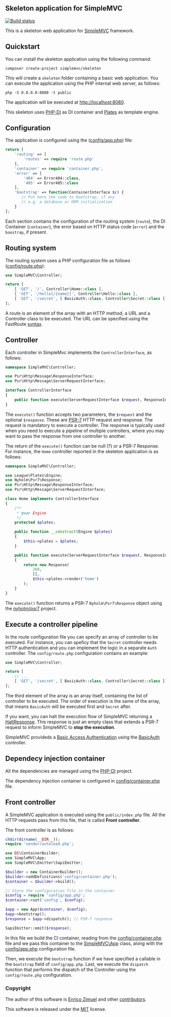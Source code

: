 ## Skeleton application for SimpleMVC

[![Build status](https://github.com/simplemvc/skeleton/workflows/PHP%20test/badge.svg)](https://github.com/simplemvc/skeleton/actions)

This is a skeleton web application for [SimpleMVC](https://github.com/simplemvc/framework) framework.
## Quickstart

You can install the skeleton application using the following command:

```
composer create-project simplemvc/skeleton
```

This will create a `skeleton` folder containing a basic web application.
You can execute the application using the PHP internal web server, as follows:

```
php -S 0.0.0.0:8080 -t public
```

The application will be executed at [http://localhost:8080](http://localhost:8080).

This skeleton uses [PHP-DI](https://php-di.org/) as DI container and [Plates](https://platesphp.com/)
as template engine.

## Configuration

The application is configured using the ([config/app.php](config/app.php)) file:

```php
return [
    'routing' => [
        'routes' => require 'route.php'
    ],
    'container' => require 'container.php',
    'error' => [
        '404' => Error404::class,
        '405' => Error405::class
    ],
    'bootstrap' => function(ContainerInterface $c) {
       // Put here the code to bootstrap, if any
       // e.g. a database or ORM initialization
    }
];
```
Each section contains the configuration of the routing system (`route`), the DI Container (`container`),
the error based on HTTP status code (`error`) and the `boostrap`, if present.

## Routing system

The routing system uses a PHP configuration file as follows ([config/route.php](config/route.php)):

```php
use SimpleMVC\Controller;

return [
    [ 'GET', '/', Controller\Home::class ],
    [ 'GET', '/hello[/{name}]', Controller\Hello::class ],
    [ 'GET', '/secret', [ BasicAuth::class, Controller\Secret::class ]]
];
```

A route is an element of the array with an HTTP method, a URL and a Controller class to be executed. 
The URL can be specified using the FastRoute [syntax](https://github.com/nikic/FastRoute/blob/master/README.md).

## Controller

Each controller in SimpleMvc implements the `ControllerInterface`, as follows:

```php
namespace SimpleMVC\Controller;

use Psr\Http\Message\ResponseInterface;
use Psr\Http\Message\ServerRequestInterface;

interface ControllerInterface
{
    public function execute(ServerRequestInterface $request, ResponseInterface $response): ResponseInterface;
}
```

The `execute()` function accepts two parameters, the `$request` and the optional `$response`.
These are [PSR-7](https://www.php-fig.org/psr/psr-7/) HTTP request and response.
The request is mandatory to execute a controller. The response is typically used when you need to
execute a pipeline of multiple controllers, where you may want to pass the response from one controller
to another.

The return of the `execute()` function can be null (?) or a PSR-7 Response. 
For instance, the `Home` controller reported in the skeleton application is as follows:

```php
namespace SimpleMVC\Controller;

use League\Plates\Engine;
use Nyholm\Psr7\Response;
use Psr\Http\Message\ResponseInterface;
use Psr\Http\Message\ServerRequestInterface;

class Home implements ControllerInterface
{
    /**
     * @var Engine
     */
    protected $plates;

    public function __construct(Engine $plates)
    {
        $this->plates = $plates;
    }

    public function execute(ServerRequestInterface $request, ResponseInterface $response): ResponseInterface
    {
        return new Response(
            200,
            [],
            $this->plates->render('home')
        );
    }
}
```

The `execute()` function returns a PSR-7 `Nyholm\Psr7\Response` object using the [nyholm/psr7](https://github.com/Nyholm/psr7)
project.


## Execute a controller pipeline

In the route configuration file you can specify an array of controller to be executed.
For instance, you can speficy that the `Secret` controller needs HTTP authentication
and you can implement the logic in a separate `Auth` controller.
The `config/route.php` configuration contains an example:

```php
use SimpleMVC\Controller;

return [
    // ...
    [ 'GET', '/secret', [ BasicAuth::class, Controller\Secret::class ]]
];
```

The third element of the array is an array itself, containing the list of controller to be executed.
The order of execution is the same of the array, that means `BasicAuth` will be executed first
and `Secret` after.

If you want, you can halt the execution flow of SimpleMVC returning a [HaltResponse](https://github.com/simplemvc/framework/blob/main/src/Response/HaltResponse.php).
This response is just an empty class that extends a PSR-7 request to inform SimpleMVC to **stop the execution**.

SimpleMVC provideds a [Basic Access Authentication](https://en.wikipedia.org/wiki/Basic_access_authentication)
using the [BasicAuth](https://github.com/simplemvc/framework/blob/main/src/Controller/BasicAuth.php) controller.


## Dependecy injection container

All the dependencies are managed using the [PHP-DI](https://php-di.org/) project.

The dependency injection container is configured in [config/container.php](config/container.php) file.

## Front controller

A SimpleMVC application is executed using the `public/index.php` file.
All the HTTP requests pass from this file, that is called **Front controller**.

The front controller is as follows:

```php
chdir(dirname(__DIR__));
require 'vendor/autoload.php';

use DI\ContainerBuilder;
use SimpleMVC\App;
use SimpleMVC\Emitter\SapiEmitter;

$builder = new ContainerBuilder();
$builder->addDefinitions('config/container.php');
$container = $builder->build();

// Store the configuration file in the container
$config = require 'config/app.php';
$container->set('config', $config);

$app = new App($container, $config);
$app->bootstrap();
$response = $app->dispatch(); // PSR-7 response

SapiEmitter::emit($response);
```

In this file we build the CI container, reading from the [config/container.php](config/container.php) file
and we pass this container to the [SimpleMVC\App]() class, along with the [config/app.php](config/app.php)
configuration file.

Then, we execute the `bootstrap` function if we have specified a callable in the `bootstrap` field of `config/app.php`.
Last, we execute the `dispatch` function that performs the dispatch of the Controller using the `config/route.php`
configuration.

### Copyright

The author of this software is [Enrico Zimuel](https://github.com/ezimuel/) and other [contributors](https://github.com/simplemvc/skeleton/graphs/contributors).

This software is released under the [MIT](/LICENSE) license.
